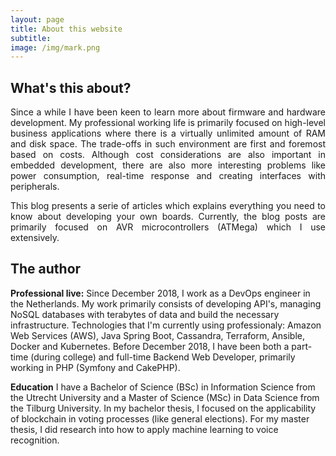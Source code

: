```yaml
---
layout: page
title: About this website
subtitle: 
image: /img/mark.png
---
```


## What's this about?

<div style="text-align: justify">
Since a while I have been keen to learn more about firmware and hardware development. My professional working life is primarily focused on high-level business applications where there is a virtually unlimited amount of RAM and disk space. The trade-offs in such environment are first and foremost based on costs. Although cost considerations are also important in embedded development, there are also more interesting problems like power consumption, real-time response and creating interfaces with peripherals.

This blog presents a serie of articles which explains everything you need to know about developing your own boards. Currently, the blog posts are primarily focused on AVR microcontrollers (ATMega) which I use extensively.
</div> 

## The author

**Professional live:** Since December 2018, I work as a DevOps engineer in the Netherlands. My work primarily consists of developing API's, managing NoSQL databases with terabytes of data and build the necessary infrastructure. Technologies that I'm currently using professionaly: Amazon Web Services (AWS), Java Spring Boot, Cassandra, Terraform, Ansible, Docker and Kubernetes. Before December 2018, I have been both a part-time (during college) and full-time Backend Web Developer, primarily working in PHP (Symfony and CakePHP). 

**Education** I have a Bachelor of Science (BSc) in Information Science from the Utrecht University and a Master of Science (MSc) in Data Science from the Tilburg University. In my bachelor thesis, I focused on the applicability of blockchain in voting processes (like general elections). For my master thesis, I did research into how to apply machine learning to voice recognition.